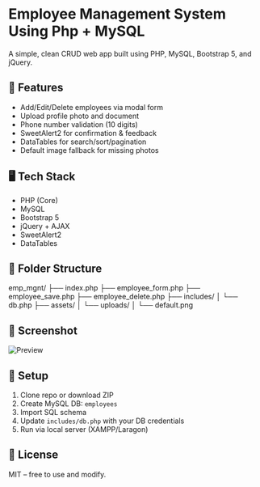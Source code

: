 # Employee Management System Using Php + MySQL
A simple, clean CRUD web app built using PHP, MySQL, Bootstrap 5, and jQuery.

## 🔧 Features

- Add/Edit/Delete employees via modal form
- Upload profile photo and document
- Phone number validation (10 digits)
- SweetAlert2 for confirmation & feedback
- DataTables for search/sort/pagination
- Default image fallback for missing photos

## 🖥️ Tech Stack

- PHP (Core)
- MySQL
- Bootstrap 5
- jQuery + AJAX
- SweetAlert2
- DataTables

## 📁 Folder Structure

emp_mgnt/
├── index.php
├── employee_form.php
├── employee_save.php
├── employee_delete.php
├── includes/
│ └── db.php
├── assets/
│ └── uploads/
│ └── default.png

## 📸 Screenshot

![Preview](emp_mgnt)

## 🚀 Setup

1. Clone repo or download ZIP
2. Create MySQL DB: `employees`
3. Import SQL schema
4. Update `includes/db.php` with your DB credentials
5. Run via local server (XAMPP/Laragon)

## 📜 License

MIT – free to use and modify.
